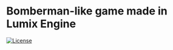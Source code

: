 # Bomberman-like game made in Lumix Engine

[![License](http://img.shields.io/:license-mit-blue.svg)](http://doge.mit-license.org)

